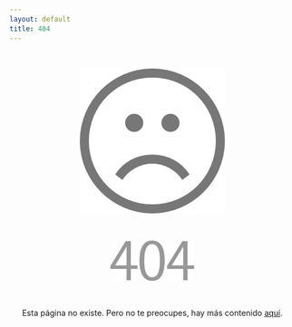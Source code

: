 ```yaml
---
layout: default
title: 404
---
```


​

<div style="text-align:center">
  <img display="flex" src="https://raw.githubusercontent.com/MateoNitro550/MateoNitro550.github.io/master/assets/404%20(1).png">
</div>

​

<div style="text-align:center">
  <img src="https://raw.githubusercontent.com/MateoNitro550/MateoNitro550.github.io/master/assets/404%20(2).png">
</div>

​

<div style="text-align:center">
  Esta página no existe. Pero no te preocupes, hay más contenido 
  <a href="https://mateonitro550.github.io/">aquí</a>.
</div>
